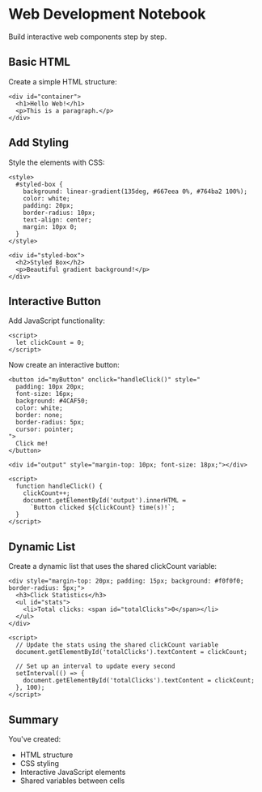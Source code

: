 # Web Development Notebook

Build interactive web components step by step.

## Basic HTML

Create a simple HTML structure:

```
<div id="container">
  <h1>Hello Web!</h1>
  <p>This is a paragraph.</p>
</div>
```

## Add Styling

Style the elements with CSS:

```
<style>
  #styled-box {
    background: linear-gradient(135deg, #667eea 0%, #764ba2 100%);
    color: white;
    padding: 20px;
    border-radius: 10px;
    text-align: center;
    margin: 10px 0;
  }
</style>

<div id="styled-box">
  <h2>Styled Box</h2>
  <p>Beautiful gradient background!</p>
</div>
```

## Interactive Button

Add JavaScript functionality:

```[readonly,mustExecute]
<script>
  let clickCount = 0;
</script>
```

Now create an interactive button:

```
<button id="myButton" onclick="handleClick()" style="
  padding: 10px 20px;
  font-size: 16px;
  background: #4CAF50;
  color: white;
  border: none;
  border-radius: 5px;
  cursor: pointer;
">
  Click me!
</button>

<div id="output" style="margin-top: 10px; font-size: 18px;"></div>

<script>
  function handleClick() {
    clickCount++;
    document.getElementById('output').innerHTML =
      `Button clicked ${clickCount} time(s)!`;
  }
</script>
```

## Dynamic List

Create a dynamic list that uses the shared clickCount variable:

```
<div style="margin-top: 20px; padding: 15px; background: #f0f0f0; border-radius: 5px;">
  <h3>Click Statistics</h3>
  <ul id="stats">
    <li>Total clicks: <span id="totalClicks">0</span></li>
  </ul>
</div>

<script>
  // Update the stats using the shared clickCount variable
  document.getElementById('totalClicks').textContent = clickCount;

  // Set up an interval to update every second
  setInterval(() => {
    document.getElementById('totalClicks').textContent = clickCount;
  }, 100);
</script>
```

## Summary

You've created:
- HTML structure
- CSS styling
- Interactive JavaScript elements
- Shared variables between cells
